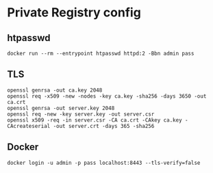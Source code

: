 # Private Registry config


## htpasswd
```
docker run --rm --entrypoint htpasswd httpd:2 -Bbn admin pass
```


## TLS
```
openssl genrsa -out ca.key 2048
openssl req -x509 -new -nodes -key ca.key -sha256 -days 3650 -out ca.crt
openssl genrsa -out server.key 2048
openssl req -new -key server.key -out server.csr
openssl x509 -req -in server.csr -CA ca.crt -CAkey ca.key -CAcreateserial -out server.crt -days 365 -sha256
```

## Docker

```
docker login -u admin -p pass localhost:8443 --tls-verify=false
```
